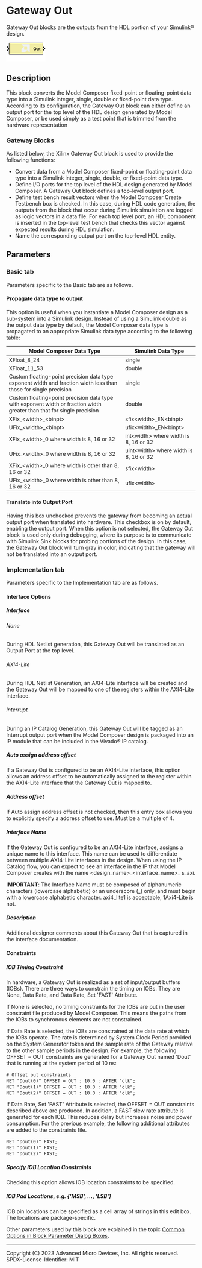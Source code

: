 # Gateway Out

Gateway Out blocks are the outputs from the HDL portion of your
Simulink® design. 

![](./Images/block.png)

## Description
This block converts the Model Composer fixed-point or
floating-point data type into a Simulink integer, single, double or
fixed-point data type.
According to its configuration, the Gateway Out block can either define
an output port for the top level of the HDL design generated by Model
Composer, or be used simply as a test point that is trimmed from the
hardware representation

### Gateway Blocks

As listed below, the Xilinx Gateway Out block is used to provide the
following functions:

- Convert data from a Model Composer fixed-point or floating-point data
  type into a Simulink integer, single, double, or fixed-point data
  type.
- Define I/O ports for the top level of the HDL design generated by
  Model Composer. A Gateway Out block defines a top-level output port.
- Define test bench result vectors when the Model Composer Create
  Testbench box is checked. In this case, during HDL code generation,
  the outputs from the block that occur during Simulink simulation are
  logged as logic vectors in a data file. For each top level port, an
  HDL component is inserted in the top-level test bench that checks this
  vector against expected results during HDL simulation.
- Name the corresponding output port on the top-level HDL entity.

## Parameters

###  Basic tab  
Parameters specific to the Basic tab are as follows.

#### Propagate data type to output  
This option is useful when you instantiate a Model Composer design as a
sub-system into a Simulink design. Instead of using a Simulink double as
the output data type by default, the Model Composer data type is
propagated to an appropriate Simulink data type according to the
following table:

| Model Composer Data Type                                                                                               | Simulink Data Type                       |
|------------------------------------------------------------------------------------------------------------------------|------------------------------------------|
| XFloat_8_24                                                                                                            | single                                   |
| XFloat_11_53                                                                                                           | double                                   |
| Custom floating-point precision data type exponent width and fraction width less than those for single precision       | single                                   |
| Custom floating-point precision data type with exponent width or fraction width greater than that for single precision | double                                   |
| XFix\_\<width\>\_\<binpt\>                                                                                             | sfix\<width\>\_EN\<binpt\>               |
| UFix\_\<width\>\_\<binpt\>                                                                                             | ufix\<width\>\_EN\<binpt\>               |
| XFix\_\<width\>\_0 where width is 8, 16 or 32                                                                          | int\<width\> where width is 8, 16 or 32  |
| UFix\_\<width\>\_0 where width is 8, 16 or 32                                                                          | uint\<width\> where width is 8, 16 or 32 |
| XFix\_\<width\>\_0 where width is other than 8, 16 or 32                                                               | sfix\<width\>                            |
| UFix\_\<width\>\_0 where width is other than 8, 16 or 32                                                               | ufix\<width\>                            |


#### Translate into Output Port  
Having this box unchecked prevents the gateway from becoming an actual
output port when translated into hardware. This checkbox is on by
default, enabling the output port. When this option is not selected, the
Gateway Out block is used only during debugging, where its purpose is to
communicate with Simulink Sink blocks for probing portions of the
design. In this case, the Gateway Out block will turn gray in color,
indicating that the gateway will not be translated into an output port.


### Implementation tab  
Parameters specific to the Implementation tab are as follows.

#### Interface Options  
##### Interface  
###### None  
During HDL Netlist generation, this Gateway Out will be translated as an
Output Port at the top level.

###### AXI4-Lite  
During HDL Netlist Generation, an AXI4-Lite interface will be created
and the Gateway Out will be mapped to one of the registers within the
AXI4-Lite interface.

###### Interrupt  
During an IP Catalog Generation, this Gateway Out will be tagged as an
Interrupt output port when the Model Composer design is packaged into an
IP module that can be included in the Vivado® IP catalog.

##### Auto assign address offset  
If a Gateway Out is configured to be an AXI4-Lite interface, this option
allows an address offset to be automatically assigned to the register
within the AXI4-Lite interface that the Gateway Out is mapped to.

##### Address offset  
If Auto assign address offset is not checked, then this entry box allows
you to explicitly specify a address offset to use. Must be a multiple of 4.

##### Interface Name  
If the Gateway Out is configured to be an AXI4-Lite interface, assigns a
unique name to this interface. This name can be used to differentiate
between multiple AXI4-Lite interfaces in the design. When using the IP
Catalog flow, you can expect to see an interface in the IP that Model
Composer creates with the name \<design_name\>\_\<interface_name\>\_
s_axi.

**IMPORTANT**: The Interface Name must be composed of alphanumeric
characters (lowercase alphabetic) or an underscore (\_) only, and must
begin with a lowercase alphabetic character. axi4_lite1 is acceptable,
1Axi4-Lite is not.

##### Description  
Additional designer comments about this Gateway Out that is captured in
the interface documentation.

#### Constraints  
##### IOB Timing Constraint  
In hardware, a Gateway Out is realized as a set of input/output buffers
(IOBs). There are three ways to constrain the timing on IOBs. They are
None, Data Rate, and Data Rate, Set 'FAST' Attribute.

If None is selected, no timing constraints for the IOBs are put in the
user constraint file produced by Model Composer. This means the paths
from the IOBs to synchronous elements are not constrained.

If Data Rate is selected, the IOBs are constrained at the data rate at
which the IOBs operate. The rate is determined by System Clock Period
provided on the System Generator token and the sample rate of the
Gateway relative to the other sample periods in the design. For example,
the following OFFSET = OUT constraints are generated for a Gateway Out
named 'Dout' that is running at the system period of 10 ns:


``` 
# Offset out constraints 
NET "Dout(0)" OFFSET = OUT : 10.0 : AFTER "clk"; 
NET "Dout(1)" OFFSET = OUT : 10.0 : AFTER "clk"; 
NET "Dout(2)" OFFSET = OUT : 10.0 : AFTER "clk";
  ```


If Data Rate, Set 'FAST' Attribute is selected, the OFFSET = OUT
constraints described above are produced. In addition, a FAST slew rate
attribute is generated for each IOB. This reduces delay but increases
noise and power consumption. For the previous example, the following
additional attributes are added to the constraints file.

  ``` pre
NET "Dout(0)" FAST; 
NET "Dout(1)" FAST; 
NET "Dout(2)" FAST; 
  ```

##### Specify IOB Location Constraints  
Checking this option allows IOB location constraints to be specified.

##### IOB Pad Locations, e.g. {'MSB', ..., 'LSB'}  
IOB pin locations can be specified as a cell array of strings in this
edit box. The locations are package-specific.

Other parameters used by this block are explained in the topic [Common
Options in Block Parameter Dialog
Boxes](../../GEN/common-options/README.md).

--------------
Copyright (C) 2023 Advanced Micro Devices, Inc. All rights reserved.
SPDX-License-Identifier: MIT
